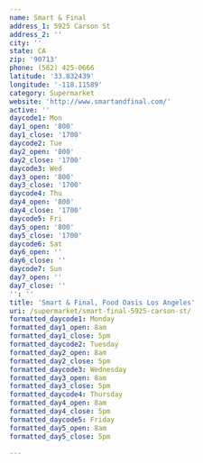```yaml
---
name: Smart & Final
address_1: 5925 Carson St
address_2: ''
city: ''
state: CA
zip: '90713'
phone: (562) 425-0666
latitude: '33.832439'
longitude: '-118.11589'
category: Supermarket
website: 'http://www.smartandfinal.com/'
active: ''
daycode1: Mon
day1_open: '800'
day1_close: '1700'
daycode2: Tue
day2_open: '800'
day2_close: '1700'
daycode3: Wed
day3_open: '800'
day3_close: '1700'
daycode4: Thu
day4_open: '800'
day4_close: '1700'
daycode5: Fri
day5_open: '800'
day5_close: '1700'
daycode6: Sat
day6_open: ''
day6_close: ''
daycode7: Sun
day7_open: ''
day7_close: ''
'': ''
title: 'Smart & Final, Food Oasis Los Angeles'
uri: /supermarket/smart-final-5925-carson-st/
formatted_daycode1: Monday
formatted_day1_open: 8am
formatted_day1_close: 5pm
formatted_daycode2: Tuesday
formatted_day2_open: 8am
formatted_day2_close: 5pm
formatted_daycode3: Wednesday
formatted_day3_open: 8am
formatted_day3_close: 5pm
formatted_daycode4: Thursday
formatted_day4_open: 8am
formatted_day4_close: 5pm
formatted_daycode5: Friday
formatted_day5_open: 8am
formatted_day5_close: 5pm

---
```

